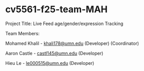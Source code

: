 # cv5561-f25-team-MAH

Project Title: Live Feed age/gender/expression Tracking

Team Members:

Mohamed Khalil - khali178@umn.edu (Developer) (Coordinator)

Aaron Castle - castl145@umn.edu (Developer)

Hieu Le - le000515@umn.edu (Developer)

